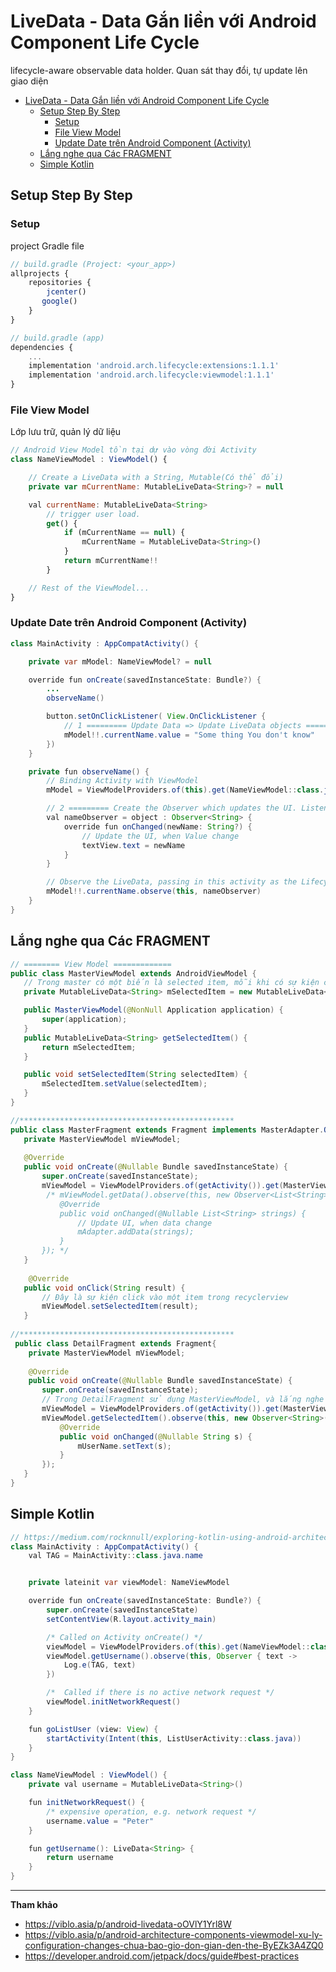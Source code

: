 # LiveData - Data Gắn liền với Android Component Life Cycle

lifecycle-aware observable data holder. Quan sát thay đổi, tự update lên giao diện

<!-- TOC -->

- [LiveData - Data Gắn liền với Android Component Life Cycle](#livedata---data-gắn-liền-với-android-component-life-cycle)
    - [Setup Step By Step](#setup-step-by-step)
        - [Setup](#setup)
        - [File View Model](#file-view-model)
        - [Update Date trên Android Component (Activity)](#update-date-trên-android-component-activity)
    - [Lắng nghe qua Các FRAGMENT](#lắng-nghe-qua-các-fragment)
    - [Simple Kotlin](#simple-kotlin)

<!-- /TOC -->

## Setup Step By Step

### Setup

project Gradle file

```js
// build.gradle (Project: <your_app>)
allprojects {
    repositories {
        jcenter()
       google()
    }
}

// build.gradle (app)
dependencies {
    ...
    implementation 'android.arch.lifecycle:extensions:1.1.1'
    implementation 'android.arch.lifecycle:viewmodel:1.1.1'
}
```

### File View Model

Lớp lưu trữ, quản lý dữ liệu

```js
// Android View Model tồn tại dự vào vòng đời Activity
class NameViewModel : ViewModel() {

    // Create a LiveData with a String, Mutable(Có thể đổi)
    private var mCurrentName: MutableLiveData<String>? = null

    val currentName: MutableLiveData<String>
        // trigger user load.
        get() {
            if (mCurrentName == null) {
                mCurrentName = MutableLiveData<String>()
            }
            return mCurrentName!!
        }

    // Rest of the ViewModel...
}
```

### Update Date trên Android Component (Activity)

```java
class MainActivity : AppCompatActivity() {

    private var mModel: NameViewModel? = null

    override fun onCreate(savedInstanceState: Bundle?) {
        ...
        observeName()

        button.setOnClickListener( View.OnClickListener {
            // 1 ========= Update Data => Update LiveData objects =============
            mModel!!.currentName.value = "Some thing You don't know"
        })
    }

    private fun observeName() {
        // Binding Activity with ViewModel
        mModel = ViewModelProviders.of(this).get(NameViewModel::class.java)

        // 2 ========= Create the Observer which updates the UI. Listen Change
        val nameObserver = object : Observer<String> {
            override fun onChanged(newName: String?) {
                // Update the UI, when Value change
                textView.text = newName
            }
        }

        // Observe the LiveData, passing in this activity as the LifecycleOwner and the observer.
        mModel!!.currentName.observe(this, nameObserver)
    }
}
```

## Lắng nghe qua Các FRAGMENT

```java
// ======== View Model =============
public class MasterViewModel extends AndroidViewModel {
   // Trong master có một biến là selected item, mỗi khi có sự kiện click thì selected item được thay đổi
   private MutableLiveData<String> mSelectedItem = new MutableLiveData<>();

   public MasterViewModel(@NonNull Application application) {
       super(application);
   }
   public MutableLiveData<String> getSelectedItem() {
       return mSelectedItem;
   }

   public void setSelectedItem(String selectedItem) {
       mSelectedItem.setValue(selectedItem);
   }
}

//************************************************
public class MasterFragment extends Fragment implements MasterAdapter.OnItemClickListenner{
   private MasterViewModel mViewModel;
   
   @Override
   public void onCreate(@Nullable Bundle savedInstanceState) {
       super.onCreate(savedInstanceState);
       mViewModel = ViewModelProviders.of(getActivity()).get(MasterViewModel.class);
        /* mViewModel.getData().observe(this, new Observer<List<String>>() {
           @Override
           public void onChanged(@Nullable List<String> strings) {
               // Update UI, when data change
               mAdapter.addData(strings);
           }
       }); */
   }
   
    @Override
   public void onClick(String result) {
       // Đây là sự kiện click vào một item trong recyclerview
       mViewModel.setSelectedItem(result);
   }
   
//************************************************
 public class DetailFragment extends Fragment{
    private MasterViewModel mViewModel;
     
    @Override
    public void onCreate(@Nullable Bundle savedInstanceState) {
       super.onCreate(savedInstanceState);
       // Trong DetailFragment sử dụng MasterViewModel, và lắng nghe sự kiện getSelectedItem
       mViewModel = ViewModelProviders.of(getActivity()).get(MasterViewModel.class);
       mViewModel.getSelectedItem().observe(this, new Observer<String>() {
           @Override
           public void onChanged(@Nullable String s) {
               mUserName.setText(s);
           }
       });
   }
}
```

## Simple Kotlin

```java
// https://medium.com/rocknnull/exploring-kotlin-using-android-architecture-components-and-vice-versa-aa16e600041a
class MainActivity : AppCompatActivity() {
    val TAG = MainActivity::class.java.name


    private lateinit var viewModel: NameViewModel

    override fun onCreate(savedInstanceState: Bundle?) {
        super.onCreate(savedInstanceState)
        setContentView(R.layout.activity_main)

        /* Called on Activity onCreate() */
        viewModel = ViewModelProviders.of(this).get(NameViewModel::class.java)
        viewModel.getUsername().observe(this, Observer { text ->
            Log.e(TAG, text)
        })

        /*  Called if there is no active network request */
        viewModel.initNetworkRequest()
    }

    fun goListUser (view: View) {
        startActivity(Intent(this, ListUserActivity::class.java))
    }
}

class NameViewModel : ViewModel() {
    private val username = MutableLiveData<String>()

    fun initNetworkRequest() {
        /* expensive operation, e.g. network request */
        username.value = "Peter"
    }

    fun getUsername(): LiveData<String> {
        return username
    }
}
```

---
**Tham khảo**

- https://viblo.asia/p/android-livedata-oOVlY1Yrl8W
- https://viblo.asia/p/android-architecture-components-viewmodel-xu-ly-configuration-changes-chua-bao-gio-don-gian-den-the-ByEZk3A4ZQ0
- https://developer.android.com/jetpack/docs/guide#best-practices

